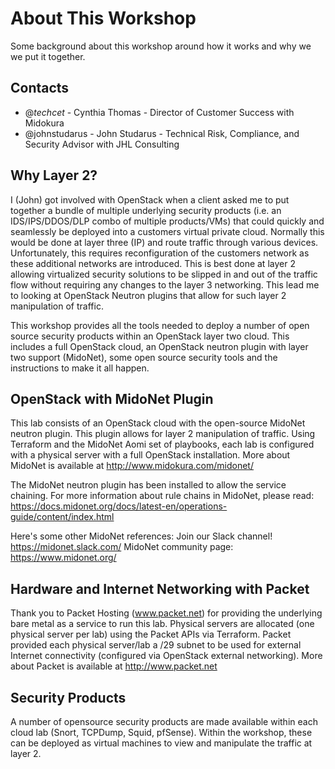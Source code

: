 # About This Workshop

Some background about this workshop around how it works and why we we put it together.

## Contacts

 * @_techcet_ - Cynthia Thomas - Director of Customer Success with Midokura
 * @johnstudarus - John Studarus - Technical Risk, Compliance, and Security Advisor with JHL Consulting

## Why Layer 2?

I (John) got involved with OpenStack when a client asked me to put together a bundle of multiple underlying security products (i.e. an IDS/IPS/DDOS/DLP combo of multiple products/VMs) that could quickly and seamlessly be deployed into a customers virtual private cloud. Normally this would be done at layer three (IP) and route traffic through various devices. Unfortunately, this requires reconfiguration of the customers network as these additional networks are introduced. This is best done at layer 2 allowing virtualized security solutions to be slipped in and out of the traffic flow without requiring any changes to the layer 3 networking. This lead me to looking at OpenStack Neutron plugins that allow for such layer 2 manipulation of traffic.

This workshop provides all the tools needed to deploy a number of open source security products within an OpenStack layer two cloud. This includes a full OpenStack cloud, an OpenStack neutron plugin with layer two support (MidoNet), some open source security tools and the instructions to make it all happen.

## OpenStack with MidoNet Plugin

This lab consists of an OpenStack cloud with the open-source MidoNet neutron plugin. This plugin allows for layer 2 manipulation of traffic. Using Terraform and the MidoNet Aomi set of playbooks, each lab is configured with a physical server with a full OpenStack installation. More about MidoNet is available at http://www.midokura.com/midonet/

The MidoNet neutron plugin has been installed to allow the service chaining. For more information about rule chains in MidoNet, please read: https://docs.midonet.org/docs/latest-en/operations-guide/content/index.html

Here's some other MidoNet references:
Join our Slack channel! https://midonet.slack.com/
MidoNet community page: https://www.midonet.org/

## Hardware and Internet Networking with Packet

Thank you to Packet Hosting (www.packet.net) for providing the underlying bare metal as a service to run this lab. Physical servers are allocated (one physical server per lab) using the Packet APIs via Terraform. Packet provided each physical server/lab a /29 subnet to be used for external Internet connectivity (configured via OpenStack external networking). More about Packet is available at http://www.packet.net

## Security Products

A number of opensource security products are made available within each cloud lab (Snort, TCPDump, Squid, pfSense). Within the workshop, these can be deployed as virtual machines to view and manipulate the traffic at layer 2.



